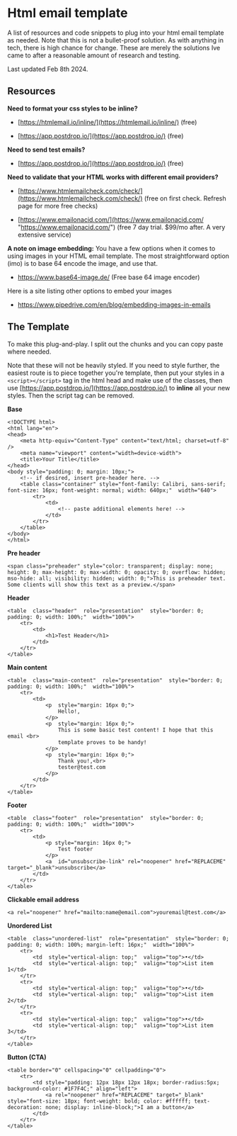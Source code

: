 
# Html email template

A list of resources and code snippets to plug into your html email template as needed.
Note that this is not a bullet-proof solution. As with anything in tech, there is high chance for change. These are merely the solutions Ive came to after a reasonable amount of research and testing.

Last updated Feb 8th 2024.

## Resources

**Need to format your css styles to be inline?**  

-   [https://htmlemail.io/inline/](https://htmlemail.io/inline/) (free)  
    
-   [https://app.postdrop.io/](https://app.postdrop.io/) (free)  
      
    

**Need to send test emails?**  

-   [https://app.postdrop.io/](https://app.postdrop.io/) (free)  
      
    

**Need to validate that your HTML works with different email providers?**  

-   [https://www.htmlemailcheck.com/check/](https://www.htmlemailcheck.com/check/) (free on first check. Refresh page for more free checks)  
    
-   [https://www.emailonacid.com/](https://www.emailonacid.com/ "https://www.emailonacid.com/") (free 7 day trial. $99/mo after. A very extensive service)  

**A note on image embedding:**
You have a few options when it comes to using images in  your HTML email template.
The most straightforward option (imo) is to base 64 encode the image, and use that.

 - https://www.base64-image.de/ (Free base 64 image encoder)
 
 Here is a site listing other options to embed your images
 
 - https://www.pipedrive.com/en/blog/embedding-images-in-emails

## The Template

To make this plug-and-play. I split out the chunks and you can copy paste where needed.

Note that these will not be heavily styled. If you need to style further, the easiest route is to piece together you're template, then put your styles in a ```<script></script>``` tag in the html head and make use of the classes,
then use [https://app.postdrop.io/](https://app.postdrop.io/) to **inline** all your new styles. Then the script tag can be removed. 
  
**Base**
```
<!DOCTYPE html>  
<html lang="en">  
<head>  
	<meta http-equiv="Content-Type" content="text/html; charset=utf-8" />  
	<meta name="viewport" content="width=device-width">  
	<title>Your Title</title>  
</head>  
<body style="padding: 0; margin: 10px;">
    <!-- if desired, insert pre-header here. --> 
	<table class="container" style="font-family: Calibri, sans-serif; font-size: 16px; font-weight: normal; width: 640px;"  width="640">  
		<tr>  
			<td>  
				<!-- paste additional elements here! -->  
			</td>  
		</tr>  
	</table>  
</body>  
</html>
```

**Pre header**
```
<span class="preheader" style="color: transparent; display: none; height: 0; max-height: 0; max-width: 0; opacity: 0; overflow: hidden; mso-hide: all; visibility: hidden; width: 0;">This is preheader text. Some clients will show this text as a preview.</span>
```

**Header**
```
<table  class="header"  role="presentation"  style="border: 0; padding: 0; width: 100%;"  width="100%">
	<tr>
		<td>
			<h1>Test Header</h1>
		</td>
	</tr>
</table>
```

**Main content**
```
<table  class="main-content"  role="presentation"  style="border: 0; padding: 0; width: 100%;"  width="100%">
	<tr>
		<td>
			<p  style="margin: 16px 0;">
				Hello!,
			</p>
			<p  style="margin: 16px 0;">
				This is some basic test content! I hope that this email <br>
				template proves to be handy!
			</p>
			<p  style="margin: 16px 0;">
				Thank you!,<br>
				tester@test.com
			</p>
		</td>
	</tr>
</table>
```
**Footer**
```
<table  class="footer"  role="presentation"  style="border: 0; padding: 0; width: 100%;"  width="100%">
	<tr>
		<td>
			<p style="margin: 16px 0;">
				Test footer
			</p>
			<a  id="unsubscribe-link" rel="noopener" href="REPLACEME"  target="_blank">unsubscribe</a>
		</td>
	</tr>
</table>
```

**Clickable email address**
```
<a rel="noopener" href="mailto:name@email.com">youremail@test.com</a>
```

**Unordered List**
```
<table  class="unordered-list"  role="presentation"  style="border: 0; padding: 0; width: 100%; margin-left: 16px;"  width="100%">
	<tr>
		<td  style="vertical-align: top;"  valign="top">•</td>
		<td  style="vertical-align: top;"  valign="top">List item 1</td>
	</tr>
	<tr>
		<td  style="vertical-align: top;"  valign="top">•</td>
		<td  style="vertical-align: top;"  valign="top">List item 2</td>
	</tr>
	<tr>
		<td  style="vertical-align: top;"  valign="top">•</td>
		<td  style="vertical-align: top;"  valign="top">List item 3</td>
	</tr>
</table>
```
**Button (CTA)**
```
<table border="0" cellspacing="0" cellpadding="0">  
	<tr>  
		<td style="padding: 12px 18px 12px 18px; border-radius:5px; background-color: #1F7F4C;" align="left">
			<a rel="noopener" href="REPLACEME" target="_blank" style="font-size: 18px; font-weight: bold; color: #ffffff; text-decoration: none; display: inline-block;">I am a button</a>  
		</td>  
	</tr>  
</table>
```
